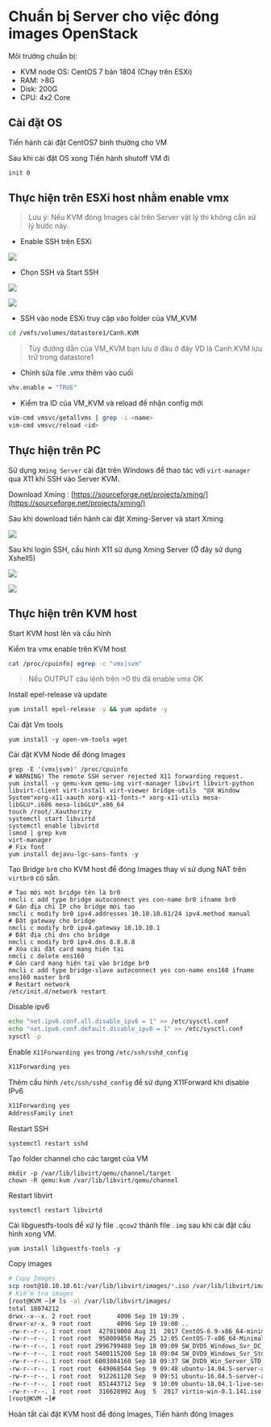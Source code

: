 # Chuẩn bị Server cho việc đóng images OpenStack 

Môi trường chuẩn bị:
- KVM node OS: CentOS 7 bản 1804 (Chạy trên ESXi) 
- RAM: >8G
- Disk: 200G 
- CPU: 4x2 Core

## Cài đặt OS 

Tiến hành cài đặt CentOS7 bình thường cho VM

Sau khi cài đặt OS xong Tiến hành shutoff VM đi 
```sh 
init 0
```

## Thực hiện trên ESXi host nhằm enable vmx

> Lưu ý: Nếu KVM đóng Images cài trên Server vật lý thì không cần xử lý bước này. 

- Enable SSH trên ESXi

![](../images/kvm/enable_ssh_01.png)

- Chọn SSH và Start SSH 

![](../images/kvm/enable_ssh_02.png)

![](../images/kvm/enable_ssh_03.png)

- SSH vào node ESXi truy cập vào folder của VM_KVM 
```sh 
cd /vmfs/volumes/datastore1/Canh.KVM
```
> Tùy đường dẫn của VM_KVM bạn lưu ở đâu ở đây VD là Canh.KVM lưu trữ trong datastore1

- Chỉnh sửa file .vmx thêm vào cuối 
```sh 
vhv.enable = "TRUE"
```

- Kiểm tra ID của VM_KVM và reload để nhận config mới
```sh 
vim-cmd vmsvc/getallvms | grep -i <name> 
vim-cmd vmsvc/reload <id>
```

## Thực hiện trên PC

Sử dụng `Xming Server` cài đặt trên Windows để thao tác với `virt-manager` qua X11 khi SSH vào Server KVM.

Download Xming : [https://sourceforge.net/projects/xming/](https://sourceforge.net/projects/xming/)

Sau khi download tiến hành cài đặt Xming-Server và start Xming

![](../images/kvm/xming_start.png)

Sau khi login SSH, cấu hình X11 sử dụng Xming Server (Ở đây sử dụng Xshell5)

![](../images/centos/centos6_1.png)

![](https://i.imgur.com/1uoB8Sa.png)

## Thực hiện trên KVM host
Start KVM host lên và cấu hình

Kiểm tra vmx enable trên KVM host
```sh
cat /proc/cpuinfo| egrep -c "vmx|svm"
```

> Nếu OUTPUT câu lệnh trên >0 thì đã enable vmx OK 

Install epel-release và update 
```sh 
yum install epel-release -y && yum update -y 
```

Cài đặt Vm tools
```
yum install -y open-vm-tools wget
```

Cài đặt KVM Node để đóng Images
```
grep -E '(vmx|svm)' /proc/cpuinfo
# WARNING! The remote SSH server rejected X11 forwarding request.
yum install -y qemu-kvm qemu-img virt-manager libvirt libvirt-python libvirt-client virt-install virt-viewer bridge-utils  "@X Window System"xorg-x11-xauth xorg-x11-fonts-* xorg-x11-utils mesa-libGLU*.i686 mesa-libGLU*.x86_64
touch /root/.Xauthority
systemctl start libvirtd
systemctl enable libvirtd
lsmod | grep kvm
virt-manager
# Fix font 
yum install dejavu-lgc-sans-fonts -y
```

Tạo Bridge `br0` cho KVM host để đóng Images thay vì sử dụng NAT trên `virtbr0` có sẵn.
```
# Tạo mới một bridge tên là br0
nmcli c add type bridge autoconnect yes con-name br0 ifname br0
# Gán địa chỉ IP cho bridge mới tạo
nmcli c modify br0 ipv4.addresses 10.10.10.61/24 ipv4.method manual
# Đặt gateway cho bridge 
nmcli c modify br0 ipv4.gateway 10.10.10.1
# Đặt địa chỉ dns cho bridge
nmcli c modify br0 ipv4.dns 8.8.8.8
# Xóa cài đặt card mạng hiện tại
nmcli c delete ens160
# Gán card mạng hiện tại vào bridge br0
nmcli c add type bridge-slave autoconnect yes con-name ens160 ifname ens160 master br0
# Restart network 
/etc/init.d/network restart
```

Disable ipv6
```sh
echo "net.ipv6.conf.all.disable_ipv6 = 1" >> /etc/sysctl.conf
echo "net.ipv6.conf.default.disable_ipv6 = 1" >> /etc/sysctl.conf
sysctl -p
```

Enable `X11Forwarding yes` trong `/etc/ssh/sshd_config`
```sh
X11Forwarding yes
```

Thêm cấu hình `/etc/ssh/sshd_config` để sử dụng X11Forward khi disable IPv6
```sh
X11Forwarding yes
AddressFamily inet
```

Restart SSH
```sh
systemctl restart sshd
```

Tạo folder channel cho các target của VM 
```
mkdir -p /var/lib/libvirt/qemu/channel/target
chown -R qemu:kvm /var/lib/libvirt/qemu/channel
```

Restart libvirt 
```
systemctl restart libvirtd
```

Cài libguestfs-tools để xử lý file `.qcow2` thành file `.img` sau khi cài đặt cấu hình xong VM.
```
yum install libguestfs-tools -y
```

Copy images
```sh
# Copy Images
scp root@10.10.10.61:/var/lib/libvirt/images/*.iso /var/lib/libvirt/images/
# Kiểm tra images
[root@KVM ~]# ls -al /var/lib/libvirt/images/
total 18074212
drwx--x--x. 2 root root       4096 Sep 19 19:39 .
drwxr-xr-x. 9 root root       4096 Sep 19 19:00 ..
-rw-r--r--. 1 root root  427819008 Aug 31  2017 CentOS-6.9-x86_64-minimal.iso
-rw-r--r--. 1 root root  950009856 May 25 12:05 CentOS-7-x86_64-Minimal-1804.iso
-rw-r--r--. 1 root root 2996799488 Sep 18 09:09 SW_DVD5_Windows_Svr_DC_EE_SE_Web_2008R2_64-bit_English_X15-59754.ISO
-rw-r--r--. 1 root root 5400115200 Sep 18 09:04 SW_DVD9_Windows_Svr_Std_and_DataCtr_2012_R2_64Bit_English_-4_MLF_X19-82891.ISO
-rw-r--r--. 1 root root 6003804160 Sep 18 09:37 SW_DVD9_Win_Server_STD_CORE_2016_64Bit_English_-4_DC_STD_MLF_X21-70526.ISO
-rw-r--r--. 1 root root  649068544 Sep  9 09:48 ubuntu-14.04.5-server-amd64.iso
-rw-r--r--. 1 root root  912261120 Sep  9 09:51 ubuntu-16.04.5-server-amd64.iso
-rw-r--r--. 1 root root  851443712 Sep  9 10:09 ubuntu-18.04.1-live-server-amd64.iso
-rw-r--r--. 1 root root  316628992 Aug  5  2017 virtio-win-0.1.141.iso
[root@KVM ~]# 
```

Hoàn tất cài đặt KVM host để đóng Images, Tiến hành đóng Images
